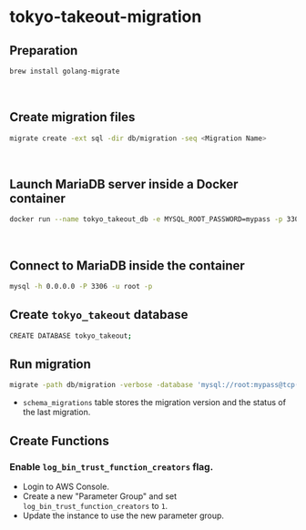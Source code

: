 # tokyo-takeout-migration
## Preparation
```sh
brew install golang-migrate
```

&nbsp;

## Create migration files
```sh
migrate create -ext sql -dir db/migration -seq <Migration Name>
```

&nbsp;

## Launch MariaDB server inside a Docker container
```sh
docker run --name tokyo_takeout_db -e MYSQL_ROOT_PASSWORD=mypass -p 3306:3306 -d docker.io/library/mariadb:10.6.1
```

&nbsp;

## Connect to MariaDB inside the container
```sh
mysql -h 0.0.0.0 -P 3306 -u root -p
```

## Create `tokyo_takeout` database
```sh
CREATE DATABASE tokyo_takeout;
```

## Run migration
```sh
migrate -path db/migration -verbose -database 'mysql://root:mypass@tcp(0.0.0.0:3306)/tokyo_takeout' up
```

- `schema_migrations` table stores the migration version and the status of the last migration.


## Create Functions
### Enable `log_bin_trust_function_creators` flag.
- Login to AWS Console.
- Create a new "Parameter Group" and set `log_bin_trust_function_creators` to `1`.
- Update the instance to use the new parameter group.
